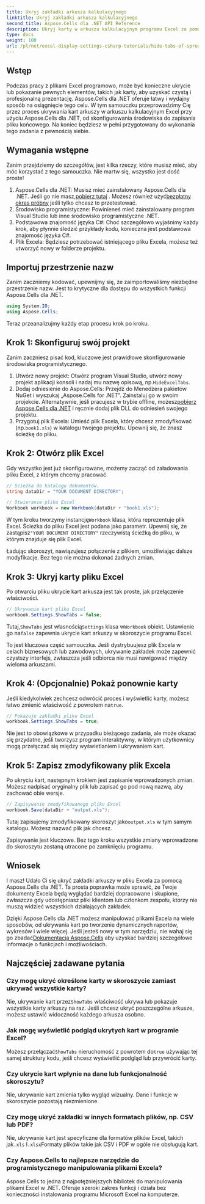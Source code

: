```yaml
---
title: Ukryj zakładki arkusza kalkulacyjnego
linktitle: Ukryj zakładki arkusza kalkulacyjnego
second_title: Aspose.Cells dla .NET API Reference
description: Ukryj karty w arkuszu kalkulacyjnym programu Excel za pomocą Aspose.Cells dla .NET. Dowiedz się, jak programowo ukrywać i pokazywać karty arkusza w zaledwie kilku prostych krokach.
type: docs
weight: 100
url: /pl/net/excel-display-settings-csharp-tutorials/hide-tabs-of-spreadsheet/
---
```

## Wstęp

Podczas pracy z plikami Excel programowo, może być konieczne ukrycie lub pokazanie pewnych elementów, takich jak karty, aby uzyskać czystą i profesjonalną prezentację. Aspose.Cells dla .NET oferuje łatwy i wydajny sposób na osiągnięcie tego celu. W tym samouczku przeprowadzimy Cię przez proces ukrywania kart arkuszy w arkuszu kalkulacyjnym Excel przy użyciu Aspose.Cells dla .NET, od skonfigurowania środowiska do zapisania pliku końcowego. Na koniec będziesz w pełni przygotowany do wykonania tego zadania z pewnością siebie.

## Wymagania wstępne

Zanim przejdziemy do szczegółów, jest kilka rzeczy, które musisz mieć, aby móc korzystać z tego samouczka. Nie martw się, wszystko jest dość proste!

1.  Aspose.Cells dla .NET: Musisz mieć zainstalowany Aspose.Cells dla .NET. Jeśli go nie masz,[pobierz tutaj](https://releases.aspose.com/cells/net/) . Możesz również użyć[bezpłatny okres próbny](https://releases.aspose.com/) jeśli tylko chcesz to przetestować.
2. Środowisko programistyczne: Powinieneś mieć zainstalowany program Visual Studio lub inne środowisko programistyczne .NET.
3. Podstawowa znajomość języka C#: Choć szczegółowo wyjaśnimy każdy krok, aby płynnie śledzić przykłady kodu, konieczna jest podstawowa znajomość języka C#.
4. Plik Excela: Będziesz potrzebować istniejącego pliku Excela, możesz też utworzyć nowy w folderze projektu.

## Importuj przestrzenie nazw

Zanim zaczniemy kodować, upewnijmy się, że zaimportowaliśmy niezbędne przestrzenie nazw. Jest to krytyczne dla dostępu do wszystkich funkcji Aspose.Cells dla .NET.

```csharp
using System.IO;
using Aspose.Cells;
```

Teraz przeanalizujmy każdy etap procesu krok po kroku.

## Krok 1: Skonfiguruj swój projekt

Zanim zaczniesz pisać kod, kluczowe jest prawidłowe skonfigurowanie środowiska programistycznego.

1.  Utwórz nowy projekt: Otwórz program Visual Studio, utwórz nowy projekt aplikacji konsoli i nadaj mu nazwę opisową, np.`HideExcelTabs`.
2. Dodaj odniesienie do Aspose.Cells: Przejdź do Menedżera pakietów NuGet i wyszukaj „Aspose.Cells for .NET”. Zainstaluj go w swoim projekcie.
 Alternatywnie, jeśli pracujesz w trybie offline, możesz[pobierz Aspose.Cells dla .NET](https://releases.aspose.com/cells/net/) i ręcznie dodaj plik DLL do odniesień swojego projektu.
3.  Przygotuj plik Excela: Umieść plik Excela, który chcesz zmodyfikować (np.`book1.xls`) w katalogu twojego projektu. Upewnij się, że znasz ścieżkę do pliku.

## Krok 2: Otwórz plik Excel

Gdy wszystko jest już skonfigurowane, możemy zacząć od załadowania pliku Excel, z którym chcemy pracować.

```csharp
// Ścieżka do katalogu dokumentów.
string dataDir = "YOUR DOCUMENT DIRECTORY";

// Otwieranie pliku Excel
Workbook workbook = new Workbook(dataDir + "book1.xls");
```

 W tym kroku tworzymy instancję`Workbook` klasa, która reprezentuje plik Excel. Ścieżka do pliku Excel jest podana jako parametr. Upewnij się, że zastąpisz`"YOUR DOCUMENT DIRECTORY"` rzeczywistą ścieżką do pliku, w którym znajduje się plik Excel.

Ładując skoroszyt, nawiązujesz połączenie z plikiem, umożliwiając dalsze modyfikacje. Bez tego nie można dokonać żadnych zmian.

## Krok 3: Ukryj karty pliku Excel

Po otwarciu pliku ukrycie kart arkusza jest tak proste, jak przełączenie właściwości.

```csharp
// Ukrywanie kart pliku Excel
workbook.Settings.ShowTabs = false;
```

 Tutaj,`ShowTabs` jest własnością`Settings` klasa w`Workbook` obiekt. Ustawienie go na`false` zapewnia ukrycie kart arkuszy w skoroszycie programu Excel.

To jest kluczowa część samouczka. Jeśli dystrybuujesz plik Excela w celach biznesowych lub zawodowych, ukrywanie zakładek może zapewnić czystszy interfejs, zwłaszcza jeśli odbiorca nie musi nawigować między wieloma arkuszami.

## Krok 4: (Opcjonalnie) Pokaż ponownie karty

 Jeśli kiedykolwiek zechcesz odwrócić proces i wyświetlić karty, możesz łatwo zmienić właściwość z powrotem na`true`.

```csharp
// Pokazuje zakładki pliku Excel
workbook.Settings.ShowTabs = true;
```

Nie jest to obowiązkowe w przypadku bieżącego zadania, ale może okazać się przydatne, jeśli tworzysz program interaktywny, w którym użytkownicy mogą przełączać się między wyświetlaniem i ukrywaniem kart.

## Krok 5: Zapisz zmodyfikowany plik Excela

Po ukryciu kart, następnym krokiem jest zapisanie wprowadzonych zmian. Możesz nadpisać oryginalny plik lub zapisać go pod nową nazwą, aby zachować obie wersje.

```csharp
// Zapisywanie zmodyfikowanego pliku Excel
workbook.Save(dataDir + "output.xls");
```

 Tutaj zapisujemy zmodyfikowany skoroszyt jako`output.xls` w tym samym katalogu. Możesz nazwać plik jak chcesz.

Zapisywanie jest kluczowe. Bez tego kroku wszystkie zmiany wprowadzone do skoroszytu zostaną utracone po zamknięciu programu.

## Wniosek

I masz! Udało Ci się ukryć zakładki arkuszy w pliku Excela za pomocą Aspose.Cells dla .NET. Ta prosta poprawka może sprawić, że Twoje dokumenty Excela będą wyglądać bardziej dopracowane i skupione, zwłaszcza gdy udostępniasz pliki klientom lub członkom zespołu, którzy nie muszą widzieć wszystkich działających zakładek.

Dzięki Aspose.Cells dla .NET możesz manipulować plikami Excela na wiele sposobów, od ukrywania kart po tworzenie dynamicznych raportów, wykresów i wiele więcej. Jeśli jesteś nowy w tym narzędziu, nie wahaj się go zbadać[Dokumentacja Aspose.Cells](https://reference.aspose.com/cells/net/) aby uzyskać bardziej szczegółowe informacje o funkcjach i możliwościach.

## Najczęściej zadawane pytania

### Czy mogę ukryć określone karty w skoroszycie zamiast ukrywać wszystkie karty?  
 Nie, ukrywanie kart przez`ShowTabs` właściwość ukrywa lub pokazuje wszystkie karty arkuszy na raz. Jeśli chcesz ukryć poszczególne arkusze, możesz ustawić widoczność każdego arkusza osobno.

### Jak mogę wyświetlić podgląd ukrytych kart w programie Excel?  
 Możesz przełączać`ShowTabs` nieruchomość z powrotem do`true` używając tej samej struktury kodu, jeśli chcesz wyświetlić podgląd lub przywrócić karty.

### Czy ukrycie kart wpłynie na dane lub funkcjonalność skoroszytu?  
Nie, ukrywanie kart zmienia tylko wygląd wizualny. Dane i funkcje w skoroszycie pozostają niezmienione.

### Czy mogę ukryć zakładki w innych formatach plików, np. CSV lub PDF?  
 Nie, ukrywanie kart jest specyficzne dla formatów plików Excel, takich jak`.xls` I`.xlsx`Formaty plików takie jak CSV i PDF w ogóle nie obsługują kart.

### Czy Aspose.Cells to najlepsze narzędzie do programistycznego manipulowania plikami Excela?  
Aspose.Cells to jedna z najpotężniejszych bibliotek do manipulowania plikami Excel w .NET. Oferuje szeroki zakres funkcji i działa bez konieczności instalowania programu Microsoft Excel na komputerze.